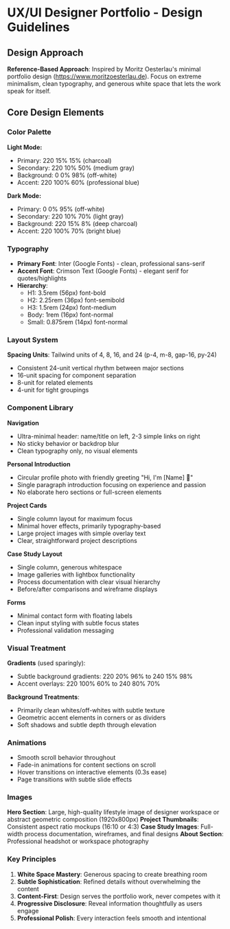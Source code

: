 # UX/UI Designer Portfolio - Design Guidelines

## Design Approach
**Reference-Based Approach**: Inspired by Moritz Oesterlau's minimal portfolio design (https://www.moritzoesterlau.de). Focus on extreme minimalism, clean typography, and generous white space that lets the work speak for itself.

## Core Design Elements

### Color Palette
**Light Mode:**
- Primary: 220 15% 15% (charcoal)
- Secondary: 220 10% 50% (medium gray)
- Background: 0 0% 98% (off-white)
- Accent: 220 100% 60% (professional blue)

**Dark Mode:**
- Primary: 0 0% 95% (off-white)
- Secondary: 220 10% 70% (light gray)
- Background: 220 15% 8% (deep charcoal)
- Accent: 220 100% 70% (bright blue)

### Typography
- **Primary Font**: Inter (Google Fonts) - clean, professional sans-serif
- **Accent Font**: Crimson Text (Google Fonts) - elegant serif for quotes/highlights
- **Hierarchy**: 
  - H1: 3.5rem (56px) font-bold
  - H2: 2.25rem (36px) font-semibold
  - H3: 1.5rem (24px) font-medium
  - Body: 1rem (16px) font-normal
  - Small: 0.875rem (14px) font-normal

### Layout System
**Spacing Units**: Tailwind units of 4, 8, 16, and 24 (p-4, m-8, gap-16, py-24)
- Consistent 24-unit vertical rhythm between major sections
- 16-unit spacing for component separation
- 8-unit for related elements
- 4-unit for tight groupings

### Component Library

**Navigation**
- Ultra-minimal header: name/title on left, 2-3 simple links on right
- No sticky behavior or backdrop blur
- Clean typography only, no visual elements

**Personal Introduction**
- Circular profile photo with friendly greeting "Hi, I'm [Name] 👋"
- Single paragraph introduction focusing on experience and passion
- No elaborate hero sections or full-screen elements

**Project Cards**
- Single column layout for maximum focus
- Minimal hover effects, primarily typography-based
- Large project images with simple overlay text
- Clear, straightforward project descriptions

**Case Study Layout**
- Single column, generous whitespace
- Image galleries with lightbox functionality
- Process documentation with clear visual hierarchy
- Before/after comparisons and wireframe displays

**Forms**
- Minimal contact form with floating labels
- Clean input styling with subtle focus states
- Professional validation messaging

### Visual Treatment

**Gradients** (used sparingly):
- Subtle background gradients: 220 20% 96% to 240 15% 98%
- Accent overlays: 220 100% 60% to 240 80% 70%

**Background Treatments**:
- Primarily clean whites/off-whites with subtle texture
- Geometric accent elements in corners or as dividers
- Soft shadows and subtle depth through elevation

### Animations
- Smooth scroll behavior throughout
- Fade-in animations for content sections on scroll
- Hover transitions on interactive elements (0.3s ease)
- Page transitions with subtle slide effects

### Images
**Hero Section**: Large, high-quality lifestyle image of designer workspace or abstract geometric composition (1920x800px)
**Project Thumbnails**: Consistent aspect ratio mockups (16:10 or 4:3)
**Case Study Images**: Full-width process documentation, wireframes, and final designs
**About Section**: Professional headshot or workspace photography

### Key Principles
1. **White Space Mastery**: Generous spacing to create breathing room
2. **Subtle Sophistication**: Refined details without overwhelming the content
3. **Content-First**: Design serves the portfolio work, never competes with it
4. **Progressive Disclosure**: Reveal information thoughtfully as users engage
5. **Professional Polish**: Every interaction feels smooth and intentional